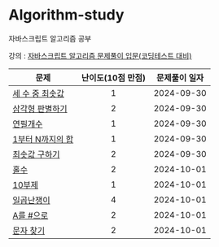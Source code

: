 # Algorithm-study


자바스크립트 알고리즘 공부  

강의 : [자바스크립트 알고리즘 문제풀이 입문(코딩테스트 대비)](https://www.inflearn.com/course/%EC%9E%90%EB%B0%94%EC%8A%A4%ED%81%AC%EB%A6%BD%ED%8A%B8-%EC%95%8C%EA%B3%A0%EB%A6%AC%EC%A6%98-%EB%AC%B8%EC%A0%9C%ED%92%80%EC%9D%B4/dashboard)

|문제|난이도(10점 만점)|문제풀이 일자|
|------|:---:|---|
|[세 수 중 최솟값](https://github.com/Seokwoodang/Algorithm-study/blob/main/section1/minimum.js)|1|2024-09-30|
|[삼각형 판별하기](https://github.com/Seokwoodang/Algorithm-study/blob/main/section1/isTriangle.js)|2|2024-09-30|
|[연필개수](https://github.com/Seokwoodang/Algorithm-study/blob/main/section1/pencil.js)|1|2024-09-30|
|[1부터 N까지의 합](https://github.com/Seokwoodang/Algorithm-study/blob/main/section1/sum.js)|1|2024-09-30|
|[최솟값 구하기](https://github.com/Seokwoodang/Algorithm-study/blob/main/section1/minimum2.js)|2|2024-09-30|
|[홀수](https://github.com/Seokwoodang/Algorithm-study/blob/main/section1/odd.js)|2|2024-10-01|
|[10부제](https://github.com/Seokwoodang/Algorithm-study/blob/main/section1/car.js)|1|2024-10-01|
|[일곱난쟁이](https://github.com/Seokwoodang/Algorithm-study/blob/main/section1/dwarf.js)|4|2024-10-01|
|[A를 #으로](https://github.com/Seokwoodang/Algorithm-study/blob/main/section1/minimum2.js)|2|2024-10-01|
|[문자 찾기](https://github.com/Seokwoodang/Algorithm-study/blob/main/section1/minimum2.js)|2|2024-10-01|
